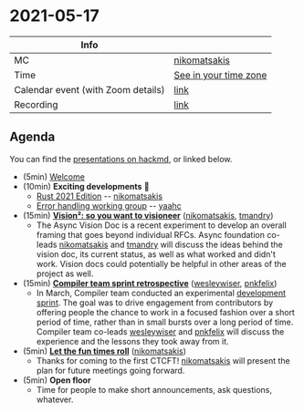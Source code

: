 # 2021-05-17

| Info                               |                                                                                                                                                                                                         |
| ---------------------------------- | ------------------------------------------------------------------------------------------------------------------------------------------------------------------------------------------------------- |
| MC                                 | [nikomatsakis]                                                                                                                                                                                          |
| Time                               | [See in your time zone](https://everytimezone.com/s/675bc61f)                                                                                                                                           |
| Calendar event (with Zoom details) | [link](https://calendar.google.com/event?action=TEMPLATE&tmeid=N2tpNjVkamZjdmdzbGhlNWxmaWIzMXF1Z3IgN24wdnZvcWZlMGtibms2aTA0dWl1NTJ0MzBAZw&tmsrc=7n0vvoqfe0kbnk6i04uiu52t30%40group.calendar.google.com) |
| Recording                          | [link](https://youtu.be/Ti63jvWjYFY)                                                                                                                                                                    |

 ## Agenda

 You can find the [presentations on hackmd](https://hackmd.io/@rust-ctcft?tags=%5B%222021-05-17%22%5D), or linked below.

* (5min) [Welcome](https://hackmd.io/@rust-ctcft/H1VIQToO_)
* (10min) **Exciting developments** 🎉
    * [Rust 2021 Edition](https://hackmd.io/@rust-ctcft/H1VIQToO_) -- [nikomatsakis]
    * [Error handling working group](https://hackmd.io/@rust-ctcft/H1VIQToO_) -- [yaahc]
* (15min) **[Vision²: so you want to visioneer](https://hackmd.io/@rust-ctcft/Bysao3tu_)** ([nikomatsakis], [tmandry])
    * The Async Vision Doc is a recent experiment to develop an overall framing that goes beyond individual RFCs. Async foundation co-leads [nikomatsakis] and [tmandry] will discuss the ideas behind the vision doc, its current status, as well as what worked and didn't work. Vision docs could potentially be helpful in other areas of the project as well.
* (15min) **[Compiler team sprint retrospective](https://hackmd.io/@rust-ctcft/HyrllhFud#/)** ([wesleywiser], [pnkfelix])
    * In March, Compiler team conducted an experimental [development sprint](https://blog.rust-lang.org/inside-rust/2021/02/15/shrinkmem-rustc-sprint.html). The goal was to drive engagement from contributors by offering people the chance to work in a focused fashion over a short period of time, rather than in small bursts over a long period of time. Compiler team co-leads [wesleywiser] and [pnkfelix] will discuss the experience and the lessons they took away from it.
* (5min) **[Let the fun times roll](https://hackmd.io/@rust-ctcft/BkHae6sOu)** ([nikomatsakis])
    * Thanks for coming to the first CTCFT! [nikomatsakis] will present the plan for future meetings going forward.
* (5min) **Open floor**
    * Time for people to make short announcements, ask questions, whatever.

[CTCFT Calendar]: https://calendar.google.com/calendar/embed?src=7n0vvoqfe0kbnk6i04uiu52t30%40group.calendar.google.com&ctz=America%2FNew_York
[nikomatsakis]: https://github.com/nikomatsakis/
[rylev]: https://github.com/rylev/
[m-ou-se]: https://github.com/m-ou-se/
[pnkfelix]: https://github.com/pnkfelix/
[wesleywiser]: https://github.com/wesleywiser/
[yaahc]: https://github.com/yaahc/
[tmandry]: https://github.com/tmandry/
